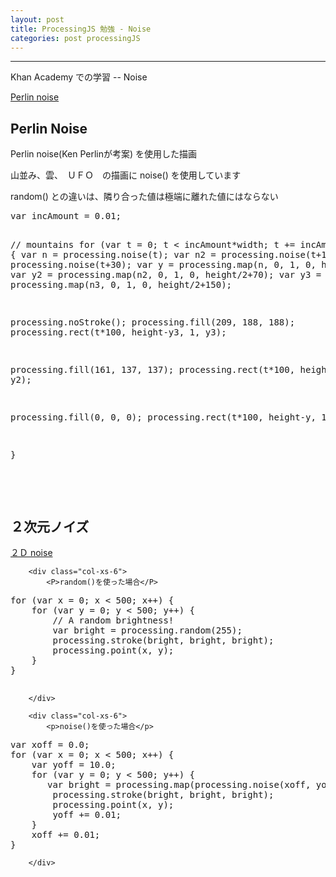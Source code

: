 ```yaml
---
layout: post
title: ProcessingJS 勉強 - Noise
categories: post processingJS
---
```


-----
Khan Academy での学習 -- Noise

[Perlin noise](https://www.khanacademy.org/computing/computer-programming/programming-natural-simulations/programming-noise/a/perlin-noise)

## Perlin Noise
<div class="row">
   <div class="col-xs-6">
       <canvas id="canvas1"></canvas>
   </div>
   <div class="col-xs-6">
      <p>Perlin noise(Ken Perlinが考案) を使用した描画</p>
      <p>山並み、雲、　ＵＦＯ　の描画に noise() を使用しています</p>
      <p>random() との違いは、隣り合った値は極端に離れた値にはならない</p> 
<pre>
var incAmount = 0.01;

// mountains 
for (var t = 0; t &lt; incAmount*width; t += incAmount) {
   var n = processing.noise(t);
   var n2 = processing.noise(t+15);
   var n3 = processing.noise(t+30);
   var y = processing.map(n, 0, 1, 0, height/2);
   var y2 = processing.map(n2, 0, 1, 0, height/2+70);
   var y3 = processing.map(n3, 0, 1, 0, height/2+150);
    
   processing.noStroke();
   processing.fill(209, 188, 188);
   processing.rect(t*100, height-y3, 1, y3);

   processing.fill(161, 137, 137);
   processing.rect(t*100, height-y2, 1, y2);

   processing.fill(0, 0, 0);
   processing.rect(t*100, height-y, 1, y);

}
  
</pre> 
   </div>
</div>

<br>

## ２次元ノイズ

[２Ｄ noise](https://www.khanacademy.org/computing/computer-programming/programming-natural-simulations/programming-noise/a/two-dimensional-noise)

<div class="row">
        <div class="col-xs-6">
            <canvas id="canvas2"></canvas>
        </div>    

        <div class="col-xs-6">
            <P>random()を使った場合</P>
<pre>
for (var x = 0; x &lt; 500; x++) {
    for (var y = 0; y &lt; 500; y++) {
        // A random brightness!
        var bright = processing.random(255);
        processing.stroke(bright, bright, bright);
        processing.point(x, y);
    }
}

</pre> 
        </div>
</div>

<div class="row">
        <div class="col-xs-6">
            <canvas id="canvas3"></canvas>
        </div>    

        <div class="col-xs-6">
            <p>noise()を使った場合</p>
<pre>
var xoff = 0.0;
for (var x = 0; x &lt; 500; x++) {
    var yoff = 10.0;
    for (var y = 0; y &lt; 500; y++) {
       var bright = processing.map(processing.noise(xoff, yoff), 0, 1, 0, 255);
        processing.stroke(bright, bright, bright);
        processing.point(x, y);
        yoff += 0.01;
    }
    xoff += 0.01;
}
</pre> 
        </div>
</div>

<script src="//code.jquery.com/jquery-1.11.3.js"></script>
<script src="{{site.url}}/js/processing.min.js" charset="utf-8"></script>
<script src="https://cdn.rawgit.com/google/code-prettify/master/loader/run_prettify.js?skin=sons-of-obsidian"></script>
<script type="text/javascript">
var $window = $(window)
  // make code pretty
  $('pre').addClass('prettyprint');
  $('pre').css({"background":"#111",
	  	           "font-size":"1.05em",
		                "border":"0px"}
		            );
  $('code').css({"font-size":"1.05em","color":"#f00"});

function sketchProc(processing) {
 
    var height = 500,
        width = 500;
    var t1 = 0;
    var t2 = 12;

    // UFO Object
    var UFO = function(config){
        this.x = config.x || width/2;
        this.y = config.y || height/2; 
    };
    UFO.prototype.draw = function(t){
        var x = processing.map(processing.noise(t+5),0,1,0,width);
        var y = processing.map(processing.noise(t),0,1,100,height/2);
        
        processing.ellipse(x, y, 40,10);
        processing.ellipse(x, y-5, 15,10);

    };

    var u = new UFO({
        x:"",
        y:""
    });

    // setup
    processing.setup = function(){
        // canvas size 
        processing.size(width,height);

        processing.noStroke();

    };

    var t = 0.0;

    var drawRange = function() {
        var incAmount = 0.01;
        processing.background(84, 194, 222);

        // mountains 
        for (var t = 0; t < incAmount*width; t += incAmount) {
            var n = processing.noise(t);
            var n2 = processing.noise(t+15);
            var n3 = processing.noise(t+30);
            var y = processing.map(n, 0, 1, 0, height/2);
            var y2 = processing.map(n2, 0, 1, 0, height/2+70);
            var y3 = processing.map(n3, 0, 1, 0, height/2+150);
    
            processing.noStroke();
            processing.fill(209, 188, 188);
            processing.rect(t*100, height-y3, 1, y3);

            processing.fill(161, 137, 137);
            processing.rect(t*100, height-y2, 1, y2);

            processing.fill(0, 0, 0);
            processing.rect(t*100, height-y, 1, y);

        }
        
        // Clouds
        for (var t = 0.5; t < (incAmount)*width/4; t += incAmount+0.05) {
            var n = processing.noise(t);
            var n2 = processing.noise(t+1);
            var n3 = processing.noise(t-3);
            var y = processing.map(n, 0, 1, 0, height/2);
            var y2 = processing.map(n2, 0, 1, 0, height/3);
            var y3 = processing.map(n3, 0, 1, 0, height/3+30);
    
            processing.noStroke();
            var bright = processing.map(processing.noise(t,t+5),0,1,168,255); 
            processing.fill(bright, bright, bright);
            processing.ellipse(t*100, y, y2, y3);

        }
        for (var t = (incAmount)*2*width/3; t < (incAmount)*width; t += incAmount+0.05) {
            var n = processing.noise(t);
            var n2 = processing.noise(t+1);
            var n3 = processing.noise(t-3);
            var y = processing.map(n, 0, 1, 0, height/2);
            var y2 = processing.map(n2, 0, 1, 0, height/3);
            var y3 = processing.map(n3, 0, 1, 0, height/3+30);
    
            processing.noStroke();
            var bright = processing.map(processing.noise(t,t+t),0,1,128,255); 
            processing.fill(bright, bright, bright);
            processing.ellipse(t*100, y-30, y2, y3);

        }
        // trees
        for (var t = 0.0; t < incAmount*width; t += incAmount*15) {
            var rate = processing.noise(t,t+1);
            var n = processing.noise(t+4);
            var y = processing.map(n, 0, 1, 0, height/4);
            if (rate < 0.47){
                processing.fill(200,128,0);
                processing.rect(t*100-3, height-y, 4, 15);
                processing.fill(0,255,0);
                processing.ellipse(t*100, height-y, 15, 10);
            }
        }    
    };
    
    processing.draw = function(){
        drawRange();

        processing.noStroke();
        processing.fill(255,255,0);
        u.draw(t);
            
        t+=0.01;

    }     
 
};  

function sketchProc2(processing) {
 
    var height = 500,
        width = 500;
    

    // setup
    processing.setup = function(){
        // canvas size 
        processing.size(width,height);

        for (var x = 0; x < 500; x++) {
            for (var y = 0; y < 500; y++) {
                // A random brightness!
                var bright = processing.random(255);
                processing.stroke(bright, bright, bright);
                processing.point(x, y);
            }
        }

    };    
    // draw
    processing.draw = function() {

    };
  
};  

function sketchProc3(processing) {
 
    var height = 500,
        width = 500;
    

    // setup
    processing.setup = function(){
        // canvas size 
        processing.size(width,height);

        var xoff = 0.0;
        for (var x = 0; x < 500; x++) {
            var yoff = 10.0;
            for (var y = 0; y < 500; y++) {
                var bright = processing.map(processing.noise(xoff, yoff), 0, 1, 0, 255);
                processing.stroke(bright, bright, bright);
                processing.point(x, y);
                yoff += 0.01;
            }
            xoff += 0.01;
        }
    };    
    // draw
    processing.draw = function() {

    };
  
};  


var canvas1 = document.getElementById("canvas1");
var canvas2 = document.getElementById("canvas2");
var canvas3 = document.getElementById("canvas3");

// attaching the sketchProc function to the canvas
var p1 = new Processing(canvas1, sketchProc);
var p2 = new Processing(canvas2, sketchProc2);
var p3 = new Processing(canvas3, sketchProc3);
// p.exit(); to detach it

</script>
